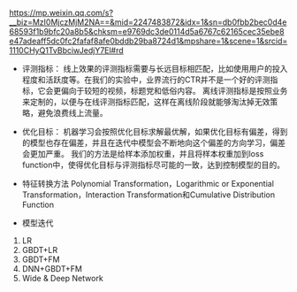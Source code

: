 https://mp.weixin.qq.com/s?__biz=MzI0MjczMjM2NA==&mid=2247483872&idx=1&sn=db0fbb2bec0d4e68593f1b9bfc20a8b5&chksm=e9769dc3de0114d5a6767c62165cec35ebe8e47adeaff5dc0fc2fafaf8afe0bddb29ba8724d1&mpshare=1&scene=1&srcid=1110CHyQ1TvBbciwJedjY7El#rd

- 评测指标：
    线上效果的评测指标需要与长远目标相匹配，比如使用用户的投入程度和活跃度等。在我们的实验中，业界流行的CTR并不是一个好的评测指标，它会更偏向于较短的视频，标题党和低俗内容。
    离线评测指标是按照业务来定制的，以便与在线评测指标匹配，这样在离线阶段就能够淘汰掉无效策略，避免浪费线上流量。  
- 优化目标：
机器学习会按照优化目标求解最优解，如果优化目标有偏差，得到的模型也存在偏差，并且在迭代中模型会不断地向这个偏差的方向学习，偏差会更加严重。
我们的方法是给样本添加权重，并且将样本权重加到loss function中，使得优化目标与评测指标尽可能的一致，达到控制模型的目的。

- 特征转换方法
Polynomial Transformation，Logarithmic or Exponential Transformation，Interaction Transformation和Cumulative Distribution Function

- 模型迭代
1. LR
2. GBDT+LR
3. GBDT+FM
4. DNN+GBDT+FM
5. Wide & Deep Network